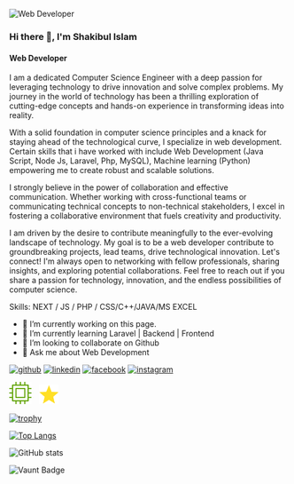 ![Web Developer](https://scontent.fdac155-1.fna.fbcdn.net/v/t39.30808-6/337031072_2316852468486325_7414615673854395358_n.jpg?stp=cp6_dst-jpg&_nc_cat=106&ccb=1-7&_nc_sid=5f2048&_nc_eui2=AeF7MD_QZV0tQyNp3oIPC-l-yZOvzCYtgQfJk6_MJi2BBzxs8YB_p0c7t9aylBYnyVSo5IkZjXCZzV8dEvycjkEd&_nc_ohc=Gkg-g7CPpqoAX-_mB5p&_nc_ht=scontent.fdac155-1.fna&oh=00_AfDJ9Zs9ynY3FLD2xty_EfFH9D6827v0IY7SILfeJ5laag&oe=65626705)

### Hi there 👋, I'm Shakibul Islam
#### Web Developer


 I am a dedicated Computer Science Engineer with a deep passion for leveraging technology to drive innovation and solve complex problems. My journey in the world of technology has been a thrilling exploration of cutting-edge concepts and hands-on experience in transforming ideas into reality.

With a solid foundation in computer science principles and a knack for staying ahead of the technological curve, I specialize in web development. Certain skills that i have worked with include Web Development (Java Script, Node Js, Laravel, Php, MySQL), Machine learning (Python) empowering me to create robust and scalable solutions.

I strongly believe in the power of collaboration and effective communication. Whether working with cross-functional teams or communicating technical concepts to non-technical stakeholders, I excel in fostering a collaborative environment that fuels creativity and productivity.

I am driven by the desire to contribute meaningfully to the ever-evolving landscape of technology. My goal is to be a web developer contribute to groundbreaking projects, lead teams, drive technological innovation. Let's connect! I'm always open to networking with fellow professionals, sharing insights, and exploring potential collaborations. Feel free to reach out if you share a passion for technology, innovation, and the endless possibilities of computer science.

Skills: NEXT / JS / PHP / CSS/C++/JAVA/MS EXCEL

- 🔭 I’m currently working on this page. 
- 🌱 I’m currently learning Laravel | Backend | Frontend 
- 👯 I’m looking to collaborate on Github 
- 💬 Ask me about Web Development 


[<img src='https://cdn.jsdelivr.net/npm/simple-icons@3.0.1/icons/github.svg' alt='github' height='40'>](https://github.com/ShakibulAkash)  [<img src='https://cdn.jsdelivr.net/npm/simple-icons@3.0.1/icons/linkedin.svg' alt='linkedin' height='40'>](https://www.linkedin.com/in/https://www.linkedin.com/in/shakibul-islam-akash-282b68239//)  [<img src='https://cdn.jsdelivr.net/npm/simple-icons@3.0.1/icons/facebook.svg' alt='facebook' height='40'>](https://www.facebook.com/https://www.facebook.com/shakibuislam.akash.7/)  [<img src='https://cdn.jsdelivr.net/npm/simple-icons@3.0.1/icons/instagram.svg' alt='instagram' height='40'>](https://www.instagram.com/https://www.instagram.com/_shakibul_akash_//)  

<a href='https://docs.github.com/en/developers'><img src='https://raw.githubusercontent.com/acervenky/animated-github-badges/master/assets/devbadge.gif' width='40' height='40'></a> <a href='https://stars.github.com/'><img src='https://raw.githubusercontent.com/acervenky/animated-github-badges/master/assets/starbadge.gif' width='35' height='35'></a> 

[![trophy](https://github-profile-trophy.vercel.app/?username=ShakibulAkash)](https://github.com/ryo-ma/github-profile-trophy)

[![Top Langs](https://github-readme-stats.vercel.app/api/top-langs/?username=ShakibulAkash)](https://github.com/anuraghazra/github-readme-stats)

![GitHub stats](https://github-readme-stats.vercel.app/api?username=ShakibulAkash&show_icons=true&count_private=true)  

![Vaunt Badge](https://api.vaunt.dev/v1/github/entities/ShakibulAkash/contributions?format=svg&private=true)  

